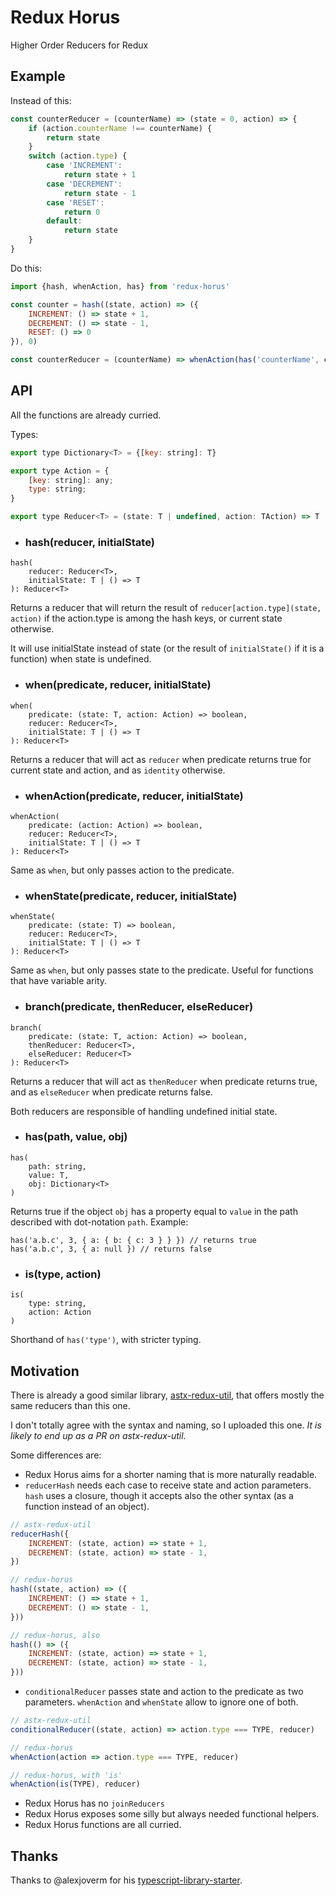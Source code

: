# Redux Horus
Higher Order Reducers for Redux

## Example
Instead of this:
```javascript
const counterReducer = (counterName) => (state = 0, action) => {
    if (action.counterName !== counterName) {
        return state
    }
    switch (action.type) {
        case 'INCREMENT':
            return state + 1
        case 'DECREMENT':
            return state - 1
        case 'RESET':
            return 0
        default:
            return state
    }
}
```

Do this:
```javascript
import {hash, whenAction, has} from 'redux-horus'

const counter = hash((state, action) => ({
    INCREMENT: () => state + 1,
    DECREMENT: () => state - 1,
    RESET: () => 0
}), 0)

const counterReducer = (counterName) => whenAction(has('counterName', counterName), counter, 0)
```


## API
All the functions are already curried.

Types:
```javascript
export type Dictionary<T> = {[key: string]: T}

export type Action = {
    [key: string]: any;
    type: string;
}

export type Reducer<T> = (state: T | undefined, action: TAction) => T
```

- ### hash(reducer, initialState)
```
hash(
    reducer: Reducer<T>,
    initialState: T | () => T
): Reducer<T>
```

Returns a reducer that will return the result of `reducer[action.type](state, action)` if the action.type is among the hash keys, or current state otherwise.

It will use initialState instead of state (or the result of `initialState()` if it is a function) when state is undefined.

- ### when(predicate, reducer, initialState)
```
when(
    predicate: (state: T, action: Action) => boolean,
    reducer: Reducer<T>,
    initialState: T | () => T
): Reducer<T>
```

Returns a reducer that will act as `reducer` when predicate returns true for current state and action, and as `identity` otherwise.

- ### whenAction(predicate, reducer, initialState)
```
whenAction(
    predicate: (action: Action) => boolean,
    reducer: Reducer<T>,
    initialState: T | () => T
): Reducer<T>
```

Same as `when`, but only passes action to the predicate.

- ### whenState(predicate, reducer, initialState)
```
whenState(
    predicate: (state: T) => boolean,
    reducer: Reducer<T>,
    initialState: T | () => T
): Reducer<T>
```

Same as `when`, but only passes state to the predicate. Useful for functions that have variable arity.

- ### branch(predicate, thenReducer, elseReducer)
```
branch(
    predicate: (state: T, action: Action) => boolean,
    thenReducer: Reducer<T>,
    elseReducer: Reducer<T>
): Reducer<T>
```

Returns a reducer that will act as `thenReducer` when predicate returns true, and as `elseReducer` when predicate returns false.

Both reducers are responsible of handling undefined initial state.

- ### has(path, value, obj)
```
has(
    path: string,
    value: T,
    obj: Dictionary<T>
)
```

Returns true if the object `obj` has a property equal to `value` in the path described with dot-notation `path`.
Example:
```
has('a.b.c', 3, { a: { b: { c: 3 } } }) // returns true
has('a.b.c', 3, { a: null }) // returns false
```

- ### is(type, action)
```
is(
    type: string,
    action: Action
)
```

Shorthand of `has('type')`, with stricter typing.

## Motivation
There is already a good similar library, [astx-redux-util](https://astx-redux-util.js.org/), that offers mostly the same reducers
than this one.

I don't totally agree with the syntax and naming, so I uploaded this one. *It is likely to end up as a PR on astx-redux-util.*

Some differences are:
- Redux Horus aims for a shorter naming that is more naturally readable.
- `reducerHash` needs each case to receive state and action parameters. `hash` uses a closure, though it accepts also the other syntax (as a function instead of an object).
```javascript
// astx-redux-util
reducerHash({
    INCREMENT: (state, action) => state + 1,
    DECREMENT: (state, action) => state - 1,
})

// redux-horus
hash((state, action) => ({
    INCREMENT: () => state + 1,
    DECREMENT: () => state - 1,
}))

// redux-horus, also
hash(() => ({
    INCREMENT: (state, action) => state + 1,
    DECREMENT: (state, action) => state - 1,
}))
```
- `conditionalReducer` passes state and action to the predicate as two parameters. `whenAction` and `whenState` allow to ignore one of both.
```javascript
// astx-redux-util
conditionalReducer((state, action) => action.type === TYPE, reducer)

// redux-horus
whenAction(action => action.type === TYPE, reducer)

// redux-horus, with 'is'
whenAction(is(TYPE), reducer)
```
- Redux Horus has no `joinReducers`
- Redux Horus exposes some silly but always needed functional helpers.
- Redux Horus functions are all curried.

## Thanks
Thanks to @alexjoverm for his [typescript-library-starter](https://github.com/alexjoverm/typescript-library-starter).